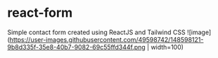 # react-form
Simple contact form created using ReactJS and Tailwind CSS
![image](https://user-images.githubusercontent.com/49598742/148598121-9b8d335f-35e8-40b7-9082-69c55ffd344f.png | width=100)
